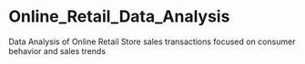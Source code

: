 # Online_Retail_Data_Analysis
Data Analysis of Online Retail Store sales transactions focused on consumer behavior and sales trends
